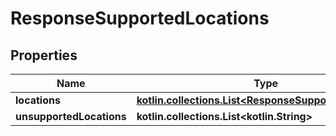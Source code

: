 
# ResponseSupportedLocations

## Properties
Name | Type | Description | Notes
------------ | ------------- | ------------- | -------------
**locations** | [**kotlin.collections.List&lt;ResponseSupportedLocation&gt;**](ResponseSupportedLocation.md) |  | 
**unsupportedLocations** | **kotlin.collections.List&lt;kotlin.String&gt;** |  | 



